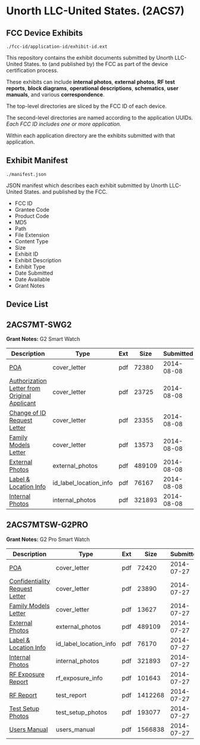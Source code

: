 # Unorth LLC-United States. (2ACS7)
## FCC Device Exhibits

```
./fcc-id/application-id/exhibit-id.ext
```

This repository contains the exhibit documents submitted by Unorth LLC-United States. to (and published by) the FCC as part of the device certification process.

These exhibits can include **internal photos**, **external photos**, **RF test reports**, **block diagrams**, **operational descriptions**, **schematics**, **user manuals**, and various **correspondence**.

The top-level directories are sliced by the FCC ID of each device.

The second-level directories are named according to the application UUIDs. *Each FCC ID includes one or more application.*

Within each application directory are the exhibits submitted with that application. 

## Exhibit Manifest

```
./manifest.json
```

JSON manifest which describes each exhibit submitted by Unorth LLC-United States. and published by the FCC.

- FCC ID
- Grantee Code
- Product Code
- MD5
- Path
- File Extension
- Content Type
- Size
- Exhibit ID
- Exhibit Description
- Exhibit Type
- Date Submitted
- Date Available
- Grant Notes

## Device List
## 2ACS7MT-SWG2
**Grant Notes:** G2 Smart Watch

| Description | Type | Ext | Size | Submitted | Available |
| ----------- | ---- | --- | ---- | --------- | --------- |
| [POA](2ACS7MT-SWG2/6ac4429ed339098c3656c62c95e2b5d2/2351347.pdf) | cover_letter | pdf | 72380 | 2014-08-08 | 2014-08-08 |
| [Authorization Letter from Original Applicant](2ACS7MT-SWG2/6ac4429ed339098c3656c62c95e2b5d2/2351348.pdf) | cover_letter | pdf | 23725 | 2014-08-08 | 2014-08-08 |
| [Change of ID Request Letter](2ACS7MT-SWG2/6ac4429ed339098c3656c62c95e2b5d2/2351349.pdf) | cover_letter | pdf | 23355 | 2014-08-08 | 2014-08-08 |
| [Family Models Letter](2ACS7MT-SWG2/6ac4429ed339098c3656c62c95e2b5d2/2351350.pdf) | cover_letter | pdf | 13573 | 2014-08-08 | 2014-08-08 |
| [External Photos](2ACS7MT-SWG2/6ac4429ed339098c3656c62c95e2b5d2/2337110.pdf) | external_photos | pdf | 489109 | 2014-08-08 | 2014-08-08 |
| [Label & Location Info](2ACS7MT-SWG2/6ac4429ed339098c3656c62c95e2b5d2/2351353.pdf) | id_label_location_info | pdf | 76167 | 2014-08-08 | 2014-08-08 |
| [Internal Photos](2ACS7MT-SWG2/6ac4429ed339098c3656c62c95e2b5d2/2337111.pdf) | internal_photos | pdf | 321893 | 2014-08-08 | 2014-08-08 |
## 2ACS7MTSW-G2PRO
**Grant Notes:** G2 Pro Smart Watch

| Description | Type | Ext | Size | Submitted | Available |
| ----------- | ---- | --- | ---- | --------- | --------- |
| [POA](2ACS7MTSW-G2PRO/7f88d22674b251d19758bf699c587fe6/2337104.pdf) | cover_letter | pdf | 72420 | 2014-07-27 | 2014-07-28 |
| [Confidentiality Request Letter](2ACS7MTSW-G2PRO/7f88d22674b251d19758bf699c587fe6/2337105.pdf) | cover_letter | pdf | 23890 | 2014-07-27 | 2014-07-28 |
| [Family Models Letter](2ACS7MTSW-G2PRO/7f88d22674b251d19758bf699c587fe6/2337106.pdf) | cover_letter | pdf | 13627 | 2014-07-27 | 2014-07-28 |
| [External Photos](2ACS7MTSW-G2PRO/7f88d22674b251d19758bf699c587fe6/2337110.pdf) | external_photos | pdf | 489109 | 2014-07-27 | 2014-07-28 |
| [Label & Location Info](2ACS7MTSW-G2PRO/7f88d22674b251d19758bf699c587fe6/2337112.pdf) | id_label_location_info | pdf | 76170 | 2014-07-27 | 2014-07-28 |
| [Internal Photos](2ACS7MTSW-G2PRO/7f88d22674b251d19758bf699c587fe6/2337111.pdf) | internal_photos | pdf | 321893 | 2014-07-27 | 2014-07-28 |
| [RF Exposure Report](2ACS7MTSW-G2PRO/7f88d22674b251d19758bf699c587fe6/2337116.pdf) | rf_exposure_info | pdf | 101643 | 2014-07-27 | 2014-07-28 |
| [RF Report](2ACS7MTSW-G2PRO/7f88d22674b251d19758bf699c587fe6/2337114.pdf) | test_report | pdf | 1412268 | 2014-07-27 | 2014-07-28 |
| [Test Setup Photos](2ACS7MTSW-G2PRO/7f88d22674b251d19758bf699c587fe6/2337115.pdf) | test_setup_photos | pdf | 193077 | 2014-07-27 | 2014-07-28 |
| [Users Manual](2ACS7MTSW-G2PRO/7f88d22674b251d19758bf699c587fe6/2337113.pdf) | users_manual | pdf | 1566838 | 2014-07-27 | 2014-07-28 |
